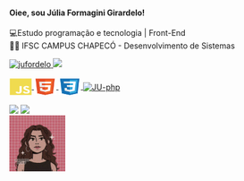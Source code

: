 #### Oiee, sou Júlia Formagini Girardelo!
💻Estudo programação e tecnologia | Front-End   
👩‍🎓 IFSC CAMPUS CHAPECÓ - Desenvolvimento de Sistemas

<div>
 <a href="https://github.com/jufordelo">
  
  <img height="130em" src="https://github-readme-streak-stats.herokuapp.com/?user=jufordelo&theme=dracula" alt="jufordelo"/>
  <img height="130em" src="https://github-readme-stats.vercel.app/api/top-langs/?username=jufordelo&layout=compact&langs_count=7&theme=dracula&include_all_commits=true&count_private=true."/>

 
   </div>
  
<div style="display: inline_block"><br>
  <img align="center" alt="Ju-Js" height="30" width="40" src="https://raw.githubusercontent.com/devicons/devicon/master/icons/javascript/javascript-plain.svg">
  <img align="center" alt="Ju-HTML" height="30" width="40" src="https://raw.githubusercontent.com/devicons/devicon/master/icons/html5/html5-original.svg">
  <img align="center" alt="JU-CSS" height="30" width="40" src="https://raw.githubusercontent.com/devicons/devicon/master/icons/css3/css3-original.svg">
  <img align="center" alt="JU-php" height="30" width="40" src="https://images.vexels.com/media/users/3/166470/isolated/preview/73835fa38fba6d35aff9de603dc5044a-icone-da-linguagem-de-programacao-php.png"> 
 
</div>
<br>
<div>
  <a href = "mailto:jugini13@gmail.com"><img src="https://img.shields.io/badge/-Gmail-%23333?style=for-the-badge&logo=gmail&logoColor=white" target="_blank"></a>
  <a href="https://instagram.com/juliadello_" target="_blank"><img src="https://img.shields.io/badge/-Instagram-%23E4405F?style=for-the-badge&logo=instagram&logoColor=white" target="_blank"></a> <br>
 <img height="100" alt="Julia" src="https://github.com/jufordelo/jufordelo/blob/eb1a38212aab8450154bcf4f684714220b2dcc68/V%C3%ADdeo%20sem%20t%C3%ADtulo%20%E2%80%90%20Feito%20com%20o%20Clipchamp.gif">
 <br>
</div>



